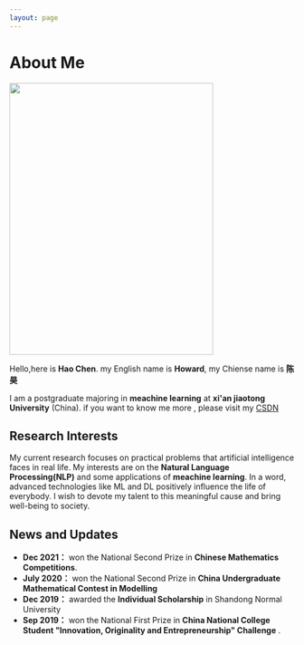 ```yaml
---
layout: page
---
```


# About Me

<img src="https://howardchenhao.github.io/haochen_big.jpg" class="floatpic" width="360" height="480">

Hello,here is **Hao Chen**. my English name is **Howard**, my Chiense name is **陈昊**

I am a postgraduate majoring in **meachine learning** at **xi'an jiaotong University** (China). 
if you want to know me more , please visit my [CSDN](https://blog.csdn.net/weixin_57028107)

## Research Interests

My current research focuses on practical problems that artificial intelligence faces in real life. My interests are on the **Natural Language Processing(NLP)** and some applications of **meachine learning**. In a word, advanced technologies like ML and DL positively influence the life of everybody.  I wish to devote my talent to this meaningful cause and bring well-being to society.

## News and Updates



- **Dec 2021：** won the National Second Prize in **Chinese Mathematics Competitions**.
- **July 2020：** won the National Second Prize in **China Undergraduate Mathematical Contest in Modelling**
- **Dec 2019：** awarded the **Individual Scholarship** in Shandong Normal University 
- **Sep 2019：** won the National First Prize in **China National College Student "Innovation, Originality and Entrepreneurship" Challenge** .
